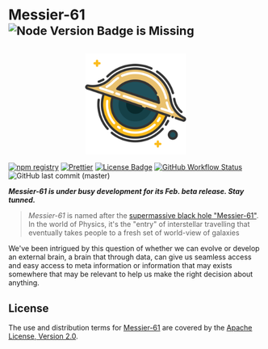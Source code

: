 Messier-61 <sup>![Node Version Badge is Missing][node version badge]</sup>
==========

<div align="center">
<img src="docs/static/img/logo.svg" width="200px" />
</div>

[![npm registry][npm registry]](https://www.npmjs.com/package/messier-61)
[![Prettier][Prettier badge]](https://prettier.io/)
[![License Badge][license badge]](https://www.apache.org/licenses/LICENSE-2.0)
[![GitHub Workflow Status][release status]](https://github.com/QubitPi/messier-61/actions/workflows/release.yml)
![GitHub last commit (master)](https://img.shields.io/github/last-commit/QubitPi/messier-61/master?logo=github&style=for-the-badge)

_**Messier-61 is under busy development for its Feb. beta release. Stay tunned.**_

> _Messier-61_ is named after the [supermassive black hole "Messier-61"][Messier-61 Wikipedia]. In the world of Physics,
> it's the "entry" of interstellar travelling that eventually takes people to a fresh set of world-view of galaxies

We've been intrigued by this question of whether we can evolve or develop an external brain, a brain that through data,
can give us seamless access and easy access to meta information or information that may exists somewhere that may be
relevant to help us make the right decision about anything.

License
-------

The use and distribution terms for [Messier-61][Messier-61 documentation] are covered by the
[Apache License, Version 2.0][Apache License, Version 2.0].

[Apache License, Version 2.0]: http://www.apache.org/licenses/LICENSE-2.0.html

[license badge]: https://img.shields.io/badge/Apache%202.0-F25910.svg?style=for-the-badge&logo=Apache&logoColor=white

[Messier-61 documentation]: https://QubitPi.github.io/Messier-61/
[Messier-61 Wikipedia]: https://en.wikipedia.org/wiki/Messier_61

[node version badge]: https://img.shields.io/node/v/messier-61?logo=Node.js&logoColor=white&style=for-the-badge
[npm registry]: https://img.shields.io/npm/v/messier-61?logo=npm&style=for-the-badge

[Prettier badge]: https://img.shields.io/badge/code_style-prettier-ff69b4.svg?style=for-the-badge&logo=Prettier

[release status]: https://img.shields.io/github/actions/workflow/status/QubitPi/messier-61/release.yml?branch=master&logo=github&style=for-the-badge
